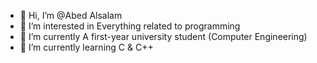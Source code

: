 - 👋 Hi, I’m @Abed Alsalam
- 👀 I’m interested in Everything related to programming
- 🌱 I’m currently A first-year university student (Computer Engineering)
- 🌱 I’m currently learning C & C++
<!---
Abed99/Abed99 is a ✨ special ✨ repository because its `README.md` (this file) appears on your GitHub profile.
You can click the Preview link to take a look at your changes.
--->
